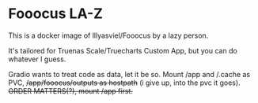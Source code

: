 # Fooocus LA-Z
This is a docker image of lllyasviel/Fooocus by a lazy person.

It's tailored for Truenas Scale/Truecharts Custom App, but you can do whatever I guess.

Gradio wants to treat code as data, let it be so.
Mount /app and /.cache as PVC, ~~/app/fooocus/outputs as hostpath~~ (i give up, into the pvc it goes).
~~ORDER MATTERS(?), mount /app first.~~

